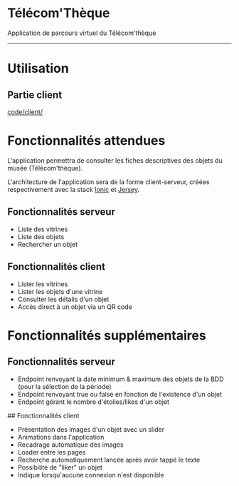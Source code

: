 Télécom'Thèque
==============

Application de parcours virtuel du Télécom'thèque

-------------------------------------------------

# Utilisation

## Partie client

[code/client/](code/client/)

# Fonctionnalités attendues

L'application permettra de consulter les fiches descriptives des objets du musée (Télécom'thèque).

L'architecture de l'application sera de la forme client-serveur, créées respectivement avec la stack [Ionic](http://ionicframework.com/) et [Jersey](https://jersey.java.net/).

## Fonctionnalités serveur

* Liste des vitrines
* Liste des objets
* Rechercher un objet

## Fonctionnalités client

* Lister les vitrines
* Lister les objets d'une vitrine
* Consulter les détails d'un objet
* Accès direct à un objet via un QR code

# Fonctionnalités supplémentaires

## Fonctionnalités serveur

* Endpoint renvoyant la date minimum & maximum des objets de la BDD (pour la sélection de la période)
* Endpoint renvoyant true ou false en fonction de l'existence d'un objet
* Endpoint gérant le nombre d'étoiles/likes d'un objet

## Fonctionnalités client

* Présentation des images d'un objet avec un slider
* Animations dans l'application
* Recadrage automatique des images
* Loader entre les pages
* Recherche automatiquement lancée après avoir tappé le texte
* Possibilité de "liker" un objet
* Indique lorsqu'aucune connexion n'est disponible
